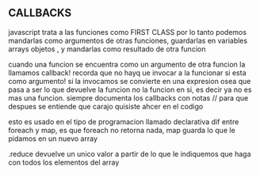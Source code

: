 ## CALLBACKS

javascript trata a las funciones como FIRST CLASS por lo tanto podemos mandarlas como argumentos de otras funciones, guardarlas en variables arrays objetos , y mandarlas como resultado de otra funcion

cuando una funcion se encuentra como un argumento de otra funcion la llamamos callback!
recorda que no hayq ue invocar a la funcionar si esta como argumento! si la invocamos se convierte en una expresion osea que pasa a ser lo que devuelve la funcion no la funcion en si, es decir ya no es mas una funcion. 
siempre documenta los callbacks con notas // para que despues se entiende que carajo quisiste ahcer en el codigo

esto es usado en el tipo de programacion llamado declarativa
dif entre foreach y map, es que foreach no retorna nada, map guarda lo que le pidamos en un nuevo array

.reduce devuelve un unico valor a partir de lo que le indiquemos que haga con todos los elementos del array

